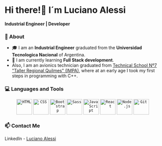 # Hi there!👋 I´m Luciano Alessi

**Industrial Engineer | Developer**

### 🚀 About

- 🎓 I am an **Industrial Engineer** graduated from the **Universidad Tecnologica Nacional** of Argentina.
- 🌱 I am currently learning **Full Stack development**.
-  Also, I am an avionics technician graduated from <a href= "https://www.impatrq.com/">Technical School Nº7 "Taller Regional Quilmes" (IMPA)</a>, where at an early age I took my first steps in programming with C++.

### 💻 Languages and Tools 
  
   <div align="center">
    	<code><img height="50" src="https://user-images.githubusercontent.com/25181517/192158954-f88b5814-d510-4564-b285-dff7d6400dad.png" alt="HTML" title="HTML"/></code>
    	<code><img height="50" src="https://user-images.githubusercontent.com/25181517/183898674-75a4a1b1-f960-4ea9-abcb-637170a00a75.png" alt="CSS" title="CSS"/></code>
     <code><img height="50" src="https://github.com/lucianoalessi/lucianoalessi/assets/115379121/0a4f8232-ad26-4907-bb78-31d4c511cb0a" alt="Bootstrap" title="Bootstrap"/></code>
     <code><img height="50" src="https://github.com/lucianoalessi/lucianoalessi/assets/115379121/d1accd65-9e84-40e8-8e95-e79321997cd9" alt="Sass" title="Sass"/></code>
    	<code><img height="50" src="https://user-images.githubusercontent.com/25181517/117447155-6a868a00-af3d-11eb-9cfe-245df15c9f3f.png" alt="JavaScript" title="JavaScript"/></code>
    	<code><img height="50" src="https://user-images.githubusercontent.com/25181517/183897015-94a058a6-b86e-4e42-a37f-bf92061753e5.png" alt="React" title="React"/></code>
    	<code><img height="50" src="https://user-images.githubusercontent.com/25181517/183568594-85e280a7-0d7e-4d1a-9028-c8c2209e073c.png" alt="Node.js" title="Node.js"/></code>
    	<code><img height="50" src="https://user-images.githubusercontent.com/25181517/192108372-f71d70ac-7ae6-4c0d-8395-51d8870c2ef0.png" alt="Git" title="Git"/></code>
   </div>
 
### 📫 Contact Me

LinkedIn - [Luciano Alessi](https://www.linkedin.com/in/lucianoalessi/)



<!--
**lucianoalessi/lucianoalessi** is a ✨ _special_ ✨ repository because its `README.md` (this file) appears on your GitHub profile.

Here are some ideas to get you started:

- 🔭 I’m currently working on ...
- 🌱 I’m currently learning ...
- 👯 I’m looking to collaborate on ...
- 🤔 I’m looking for help with ...
- 💬 Ask me about ...
- 📫 How to reach me: ...
- 😄 Pronouns: ...
- ⚡ Fun fact: ...
-->
